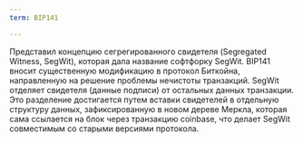 ```yaml
---
term: BIP141

---
```

Представил концепцию сегрегированного свидетеля (Segregated Witness, SegWit), которая дала название софтфорку SegWit. BIP141 вносит существенную модификацию в протокол Биткойна, направленную на решение проблемы нечистоты транзакций. SegWit отделяет свидетеля (данные подписи) от остальных данных транзакции. Это разделение достигается путем вставки свидетелей в отдельную структуру данных, зафиксированную в новом дереве Меркла, которая сама ссылается на блок через транзакцию coinbase, что делает SegWit совместимым со старыми версиями протокола.